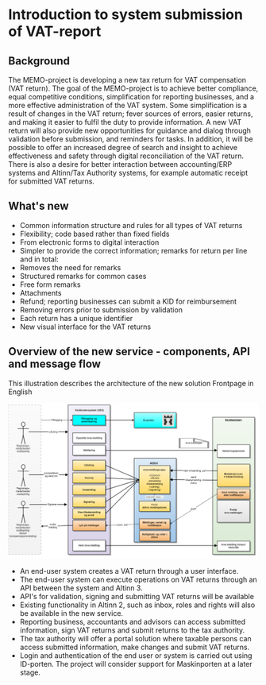 # Introduction to system submission of VAT-report

## Background

The MEMO-project is developing a new tax return for VAT compensation (VAT return). The goal of the MEMO-project is to achieve better compliance, equal competitive conditions, simplification for reporting businesses, and a more effective administration of the VAT system.
Some simplification is a result of changes in the VAT return; fever sources of errors, easier returns, and making it easier to fulfil the duty to provide information.
A new VAT return will also provide new opportunities for guidance and dialog through validation before submission, and reminders for tasks. In addition, it will be possible to offer an increased degree of search and insight to achieve effectiveness and safety through digital reconciliation of the VAT return. There is also a desire for better interaction between accounting/ERP systems and Altinn/Tax Authority systems, for example automatic receipt for submitted VAT returns.

## What's new

- Common information structure and rules for all types of VAT returns
- Flexibility; code based rather than fixed fields
- From electronic forms to digital interaction
- Simpler to provide the correct information; remarks for return per line and in total:
- Removes the need for remarks
- Structured remarks for common cases
- Free form remarks
- Attachments
- Refund; reporting businesses can submit a KID for reimbursement
- Removing errors prior to submission by validation
- Each return has a unique identifier
- New visual interface for the VAT returns

## Overview of the new service - components, API and message flow

This illustration describes the architecture of the new solution
Frontpage in English

![mva-meldingen_oversikt.png](mva-meldingen_oversikt.png)

- An end-user system creates a VAT return through a user interface.
- The end-user system can execute operations on VAT returns through an API between the system and Altinn 3.
- API's for validation, signing and submitting VAT returns will be available
- Existing functionality in Altinn 2, such as inbox, roles and rights will also be available in the new service.
- Reporting business, accountants and advisors can access submitted information, sign VAT returns and submit returns to the tax authority.
- The tax authority will offer a portal solution where taxable persons can access submitted information, make changes and submit VAT returns.
- Login and authentication of the end user or system is carried out using ID-porten. The project will consider support for Maskinporten at a later stage.
